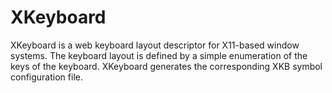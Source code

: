 # XKeyboard

XKeyboard is a web keyboard layout descriptor for X11-based window systems. The
keyboard layout is defined by a simple enumeration of the keys of the keyboard.
XKeyboard generates the corresponding XKB symbol configuration file.
